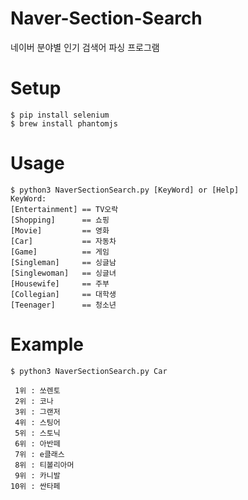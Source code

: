 # Naver-Section-Search
네이버 분야별 인기 검색어 파싱 프로그램

# Setup
    $ pip install selenium
    $ brew install phantomjs

# Usage
    $ python3 NaverSectionSearch.py [KeyWord] or [Help]
    KeyWord: 
    [Entertainment] == TV오락
    [Shopping]      == 쇼핑
    [Movie]         == 영화
    [Car]           == 자동차
    [Game]          == 게임
    [Singleman]     == 싱글남
    [Singlewoman]   == 싱글녀
    [Housewife]     == 주부
    [Collegian]     == 대학생
    [Teenager]      == 청소년

# Example
    $ python3 NaverSectionSearch.py Car
    
     1위 : 쏘렌토
     2위 : 코나
     3위 : 그랜저
     4위 : 스팅어
     5위 : 스토닉
     6위 : 아반떼
     7위 : e클래스
     8위 : 티볼리아머
     9위 : 카니발
    10위 : 싼타페
